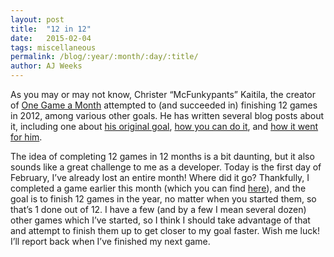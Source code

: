 ```yaml
---
layout: post
title:  "12 in 12"
date:   2015-02-04
tags: miscellaneous
permalink: /blog/:year/:month/:day/:title/
author: AJ Weeks
---
```


As you may or may not know, Christer “McFunkypants” Kaitila, the creator of <a class="underline" href="http://www.onegameamonth.com">One Game a Month</a> attempted to (and succeeded in) finishing 12 games in 2012, among various other goals. He has written several blog posts about it, including one about <a class="underline" href="http://mcfunkypants.com/2012/quest/">his original goal</a>, <a class="underline" href="https://gamedevelopment.tutsplus.com/articles/1gam-how-to-succeed-at-making-one-game-a-month--gamedev-3695">how you can do it</a>, and <a class="underline" href="http://mcfunkypants.com/2012/12-games-in-12-months/">how it went for him</a>.

The idea of completing 12 games in 12 months is a bit daunting, but it also sounds like a great challenge to me as a developer. Today is the first day of February, I’ve already lost an entire month! Where did it go? Thankfully, I completed a game earlier this month (which you can find <a class="underline" href="https://ajweeks.com/games/pong">here</a>), and the goal is to finish 12 games in the year, no matter when you started them, so that’s 1 done out of 12. I have a few (and by a few I mean several dozen) other games which I’ve started, so I think I should take advantage of that and attempt to finish them up to get closer to my goal faster. Wish me luck! I’ll report back when I’ve finished my next game.
